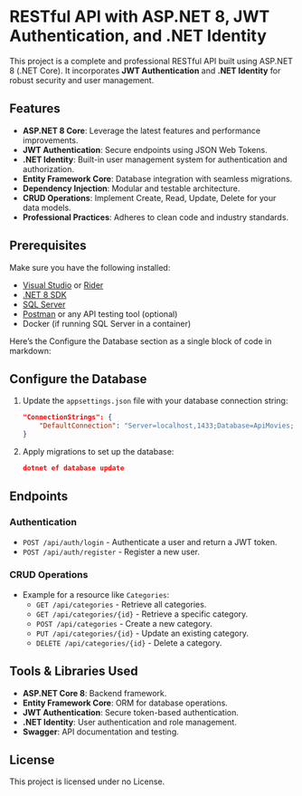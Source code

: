 # RESTful API with ASP.NET 8, JWT Authentication, and .NET Identity

This project is a complete and professional RESTful API built using ASP.NET 8 (.NET Core). It incorporates **JWT Authentication** and **.NET Identity** for robust security and user management.

## Features

- **ASP.NET 8 Core**: Leverage the latest features and performance improvements.
- **JWT Authentication**: Secure endpoints using JSON Web Tokens.
- **.NET Identity**: Built-in user management system for authentication and authorization.
- **Entity Framework Core**: Database integration with seamless migrations.
- **Dependency Injection**: Modular and testable architecture.
- **CRUD Operations**: Implement Create, Read, Update, Delete for your data models.
- **Professional Practices**: Adheres to clean code and industry standards.

## Prerequisites

Make sure you have the following installed:

- [Visual Studio](https://visualstudio.microsoft.com/) or [Rider](https://www.jetbrains.com/rider/)
- [.NET 8 SDK](https://dotnet.microsoft.com/)
- [SQL Server](https://www.microsoft.com/en-us/sql-server)
- [Postman](https://www.postman.com/) or any API testing tool (optional)
- Docker (if running SQL Server in a container)

Here’s the Configure the Database section as a single block of code in markdown:

## Configure the Database

1. Update the `appsettings.json` file with your database connection string:
   ```json
   "ConnectionStrings": {
       "DefaultConnection": "Server=localhost,1433;Database=ApiMovies;User Id=sa;Password=YourPassword;Encrypt=False;TrustServerCertificate=True;"
   }

2. Apply migrations to set up the database:
    ```json
    dotnet ef database update

## Endpoints

### Authentication
- `POST /api/auth/login` - Authenticate a user and return a JWT token.
- `POST /api/auth/register` - Register a new user.

### CRUD Operations
- Example for a resource like `Categories`:
   - `GET /api/categories` - Retrieve all categories.
   - `GET /api/categories/{id}` - Retrieve a specific category.
   - `POST /api/categories` - Create a new category.
   - `PUT /api/categories/{id}` - Update an existing category.
   - `DELETE /api/categories/{id}` - Delete a category.

## Tools & Libraries Used

- **ASP.NET Core 8**: Backend framework.
- **Entity Framework Core**: ORM for database operations.
- **JWT Authentication**: Secure token-based authentication.
- **.NET Identity**: User authentication and role management.
- **Swagger**: API documentation and testing.

## License

This project is licensed under no License.


